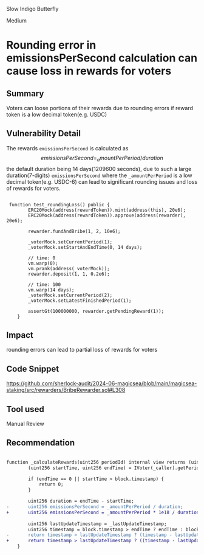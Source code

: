 Slow Indigo Butterfly

Medium

# Rounding error in emissionsPerSecond calculation can cause loss in rewards for voters

## Summary

Voters can loose portions of their rewards due to rounding errors if reward token is a low decimal token(e.g. USDC)

## Vulnerability Detail

The rewards `emissionsPerSecond` is calculated as $$ emissionsPerSecond = _amountPerPeriod / duration $$ the default duration being 14 days(1209600 seconds), due to such a large duration(7-digits) `emissionsPerSecond` where the `_amountPerPeriod` is a low decimal token(e.g. USDC-6) can lead to significant rounding issues and loss of rewards for voters.

```sol

 function test_roundingLoss() public {
        ERC20Mock(address(rewardToken)).mint(address(this), 20e6);
        ERC20Mock(address(rewardToken)).approve(address(rewarder), 20e6);

        rewarder.fundAndBribe(1, 2, 10e6);

        _voterMock.setCurrentPeriod(1);
        _voterMock.setStartAndEndTime(0, 14 days);

        // time: 0
        vm.warp(0);
        vm.prank(address(_voterMock));
        rewarder.deposit(1, 1, 0.2e6);

        // time: 100 
        vm.warp(14 days);
        _voterMock.setCurrentPeriod(2);
        _voterMock.setLatestFinishedPeriod(1);

        assertGt(100000000, rewarder.getPendingReward(1));
    }
```

## Impact

rounding errors can lead to partial loss of rewards for voters

## Code Snippet

https://github.com/sherlock-audit/2024-06-magicsea/blob/main/magicsea-staking/src/rewarders/BribeRewarder.sol#L308

## Tool used

Manual Review

## Recommendation

```diff

function _calculateRewards(uint256 periodId) internal view returns (uint256) {
        (uint256 startTime, uint256 endTime) = IVoter(_caller).getPeriodStartEndtime(periodId);

        if (endTime == 0 || startTime > block.timestamp) {
            return 0;
        }

        uint256 duration = endTime - startTime;
-       uint256 emissionsPerSecond = _amountPerPeriod / duration;
+       uint256 emissionsPerSecond = _amountPerPeriod * 1e18 / duration;
        
        uint256 lastUpdateTimestamp = _lastUpdateTimestamp;
        uint256 timestamp = block.timestamp > endTime ? endTime : block.timestamp;
-       return timestamp > lastUpdateTimestamp ? (timestamp - lastUpdateTimestamp) * emissionsPerSecond : 0; 
+       return timestamp > lastUpdateTimestamp ? ((timestamp - lastUpdateTimestamp) * emissionsPerSecond)/1e18 : 0; 
    }
```
